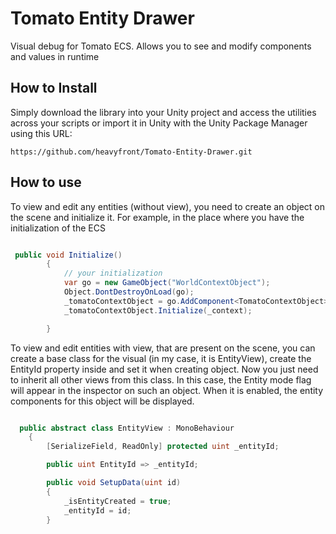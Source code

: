 # Tomato Entity Drawer

Visual debug for Tomato ECS. Allows you to see and modify components and values in runtime

## How to Install

Simply download the library into your Unity project and access the utilities across your scripts or import it in Unity
with
the Unity Package Manager using this URL:

`https://github.com/heavyfront/Tomato-Entity-Drawer.git`

## How to use

To view and edit any entities (without view), you need to create an object on the scene and initialize it.
For example, in the place where you have the initialization of the ECS

```csharp

 public void Initialize()
        {
            // your initialization
            var go = new GameObject("WorldContextObject");
            Object.DontDestroyOnLoad(go);
            _tomatoContextObject = go.AddComponent<TomatoContextObject>();
            _tomatoContextObject.Initialize(_context);

        }

```

To view and edit entities with view, that are present on the scene, you can create a base class for the visual (in my case, it is
EntityView), create the EntityId property inside and set it when creating object. Now you just need to inherit all other
views from this class. In this case, the Entity mode flag will appear in the inspector on such an object. When it is
enabled, the entity components for this object will be displayed.

```csharp

  public abstract class EntityView : MonoBehaviour
    {
        [SerializeField, ReadOnly] protected uint _entityId;

        public uint EntityId => _entityId;

        public void SetupData(uint id)
        {
            _isEntityCreated = true;
            _entityId = id;
        }


```